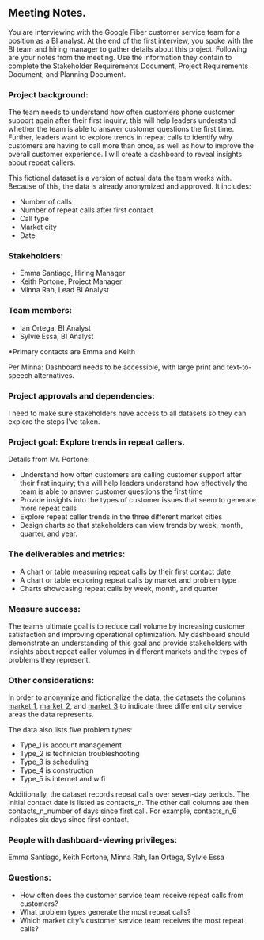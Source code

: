 ## Meeting Notes.

You are interviewing with the Google Fiber customer service team for a position as a BI analyst. At the end of the first interview, you spoke with the BI team and hiring manager to gather details about this project. Following are your notes from the meeting. Use the information they contain to complete the Stakeholder Requirements Document, Project Requirements Document, and Planning Document. 

### Project background:

The team needs to understand how often customers phone customer support again after their first inquiry; this will help leaders understand whether the team is able to answer customer questions the first time. Further, leaders want to explore trends in repeat calls to identify why customers are having to call more than once, as well as how to improve the overall customer experience. I will create a dashboard to reveal insights about repeat callers. 

This fictional dataset is a version of actual data the team works with. Because of this, the data is already anonymized and approved. It includes:

- Number of calls
- Number of repeat calls after first contact
- Call type
- Market city
- Date

### Stakeholders:

- Emma Santiago, Hiring Manager
- Keith Portone, Project Manager
- Minna Rah, Lead BI Analyst

### Team members:

- Ian Ortega, BI Analyst
- Sylvie Essa, BI Analyst

*Primary contacts are Emma and Keith

Per Minna: Dashboard needs to be accessible, with large print and text-to-speech alternatives.

### Project approvals and dependencies:

I need to make sure stakeholders have access to all datasets so they can explore the steps I’ve taken.

### Project goal: Explore trends in repeat callers.

Details from Mr. Portone:

- Understand how often customers are calling customer support after their first inquiry; this will help leaders understand how effectively the team is able to answer customer questions the first time
- Provide insights into the types of customer issues that seem to generate more repeat calls
- Explore repeat caller trends in the three different market cities
- Design charts so that stakeholders can view trends by week, month, quarter, and year.

### The deliverables and metrics:

- A chart or table measuring repeat calls by their first contact date
-	A chart or table exploring repeat calls by market and problem type
-	Charts showcasing repeat calls by week, month, and quarter

### Measure success:

The team’s ultimate goal is to reduce call volume by increasing customer satisfaction and improving operational optimization. My dashboard should demonstrate an understanding of this goal and provide stakeholders with insights about repeat caller volumes in different markets and the types of problems they represent. 

### Other considerations:

In order to anonymize and fictionalize the data, the datasets the columns [market_1](https://github.com/Roccodrilosky/GoogleFiber-BI/blob/main/market_1.csv), [market_2](https://github.com/Roccodrilosky/GoogleFiber-BI/blob/main/market_2.csv), and [market_3](https://github.com/Roccodrilosky/GoogleFiber-BI/blob/main/market_3.csv) to indicate three different city service areas the data represents. 

The data also lists five problem types:

-	Type_1 is account management
-	Type_2 is technician troubleshooting
-	Type_3 is scheduling
-	Type_4 is construction
-	Type_5 is internet and wifi

Additionally, the dataset records repeat calls over seven-day periods. The initial contact date is listed as contacts_n. The other call columns are then contacts_n_number of days since first call. For example, contacts_n_6 indicates six days since first contact. 

### People with dashboard-viewing privileges: 

Emma Santiago, Keith Portone, Minna Rah, Ian Ortega, Sylvie Essa

### Questions:

-	How often does the customer service team receive repeat calls from customers?
-	What problem types generate the most repeat calls?
-	Which market city’s customer service team receives the most repeat calls?
